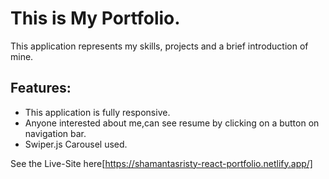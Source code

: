 # This is **My Portfolio**.
This application represents my skills, projects and a brief introduction of mine.

## Features:
- This application is fully responsive.
- Anyone interested about me,can see resume by clicking on a button on navigation bar.
- Swiper.js Carousel used.

See the Live-Site here[https://shamantasristy-react-portfolio.netlify.app/]